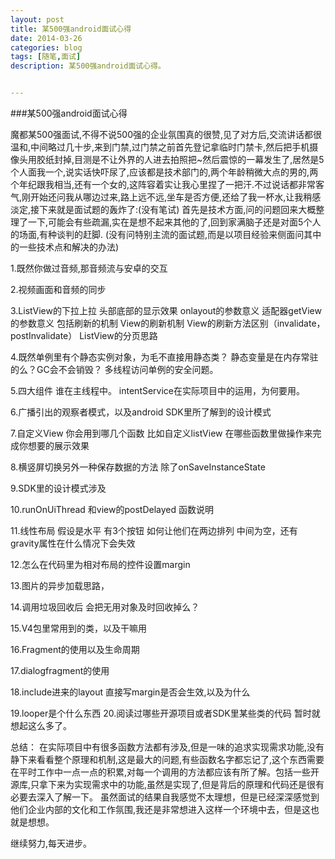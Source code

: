```yaml
---
layout: post
title: 某500强android面试心得
date: 2014-03-26
categories: blog
tags: [随笔,面试]
description: 某500强android面试心得。


---
```

###某500强android面试心得


魔都某500强面试,不得不说500强的企业氛围真的很赞,见了对方后,交流讲话都很温和,中间略过几十步,来到门禁,过门禁之前首先登记拿临时门禁卡,然后把手机摄像头用胶纸封掉,目测是不让外界的人进去拍照把~然后震惊的一幕发生了,居然是5个人面我一个,说实话快吓尿了,应该都是技术部门的,两个年龄稍微大点的男的,两个年纪跟我相当,还有一个女的,这阵容着实让我心里捏了一把汗.不过说话都非常客气,刚开始还问我从哪边过来,路上远不远,坐车是否方便,还给了我一杯水,让我稍感淡定,接下来就是面试题的轰炸了:(没有笔试)
首先是技术方面,问的问题回来大概整理了一下,可能会有些疏漏,实在是想不起来其他的了,回到家满脑子还是对面5个人的场面,有种谈判的赶脚.
(没有问特别主流的面试题,而是以项目经验来侧面问其中的一些技术点和解决的办法)


1.既然你做过音频,那音频流与安卓的交互

2.视频画面和音频的同步

3.ListView的下拉上拉  头部底部的显示效果 onlayout的参数意义 适配器getView的参数意义 包括刷新的机制  View的刷新机制 View的刷新方法区别（invalidate，postInvalidate） ListView的分页思路

4.既然单例里有个静态实例对象，为毛不直接用静态类？  静态变量是在内存常驻的么？GC会不会销毁？  多线程访问单例的安全问题。

5.四大组件 谁在主线程中。  intentService在实际项目中的运用，为何要用。

6.广播引出的观察者模式，以及android SDK里所了解到的设计模式

7.自定义View 你会用到哪几个函数 比如自定义listView 在哪些函数里做操作来完成你想要的展示效果

8.横竖屏切换另外一种保存数据的方法 除了onSaveInstanceState

9.SDK里的设计模式涉及

10.runOnUiThread 和view的postDelayed 函数说明

11.线性布局 假设是水平 有3个按钮 如何让他们在两边排列 中间为空，还有gravity属性在什么情况下会失效

12.怎么在代码里为相对布局的控件设置margin

13.图片的异步加载思路，

14.调用垃圾回收后 会把无用对象及时回收掉么？

15.V4包里常用到的类，以及干嘛用 

16.Fragment的使用以及生命周期

17.dialogfragment的使用

18.include进来的layout 直接写margin是否会生效,以及为什么

19.looper是个什么东西
20.阅读过哪些开源项目或者SDK里某些类的代码
暂时就想起这么多了。

总结：
在实际项目中有很多函数方法都有涉及,但是一味的追求实现需求功能,没有静下来看看整个原理和机制,这是最大的问题,有些函数名字都忘记了,这个东西需要在平时工作中一点一点的积累,对每一个调用的方法都应该有所了解。包括一些开源库,只拿下来为实现需求中的功能,虽然是实现了,但是背后的原理和代码还是很有必要去深入了解一下。
虽然面试的结果自我感觉不太理想，但是已经深深感觉到他们企业内部的文化和工作氛围,我还是非常想进入这样一个环境中去，但是这也就是想想。

继续努力,每天进步。
